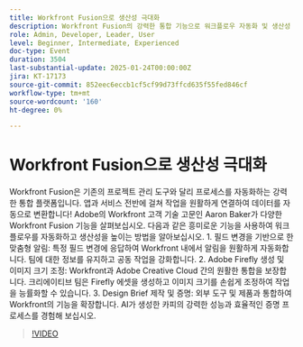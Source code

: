 ```yaml
---
title: Workfront Fusion으로 생산성 극대화
description: Workfront Fusion의 강력한 통합 기능으로 워크플로우 자동화 및 생산성 향상
role: Admin, Developer, Leader, User
level: Beginner, Intermediate, Experienced
doc-type: Event
duration: 3504
last-substantial-update: 2025-01-24T00:00:00Z
jira: KT-17173
source-git-commit: 852eec6eccb1cf5cf99d73ffcd635f55fed846cf
workflow-type: tm+mt
source-wordcount: '160'
ht-degree: 0%

---
```



# Workfront Fusion으로 생산성 극대화

Workfront Fusion은 기존의 프로젝트 관리 도구와 달리 프로세스를 자동화하는 강력한 통합 플랫폼입니다. 앱과 서비스 전반에 걸쳐 작업을 원활하게 연결하여 데이터를 자동으로 변환합니다! Adobe의 Workfront 고객 기술 고문인 Aaron Baker가 다양한 Workfront Fusion 기능을 살펴보십시오. 다음과 같은 흥미로운 기능을 사용하여 워크플로우를 자동화하고 생산성을 높이는 방법을 알아보십시오. 1. 필드 변경을 기반으로 한 맞춤형 알림: 특정 필드 변경에 응답하여 Workfront 내에서 알림을 원활하게 자동화합니다. 팀에 대한 정보를 유지하고 공동 작업을 강화합니다. 2. Adobe Firefly 생성 및 이미지 크기 조정: Workfront과 Adobe Creative Cloud 간의 원활한 통합을 보장합니다. 크리에이티브 팀은 Firefly 에셋을 생성하고 이미지 크기를 손쉽게 조정하여 작업을 능률화할 수 있습니다. 3. Design Brief 제작 및 증명: 외부 도구 및 제품과 통합하여 Workfront의 기능을 확장합니다. AI가 생성한 카피의 강력한 성능과 효율적인 증명 프로세스를 경험해 보십시오.

>[!VIDEO](https://video.tv.adobe.com/v/3443029/?learn=on&enablevpops)
